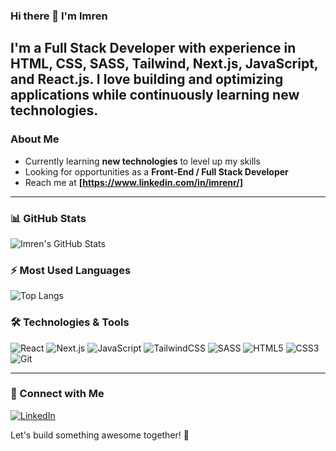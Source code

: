 ### Hi there 👋 I'm Imren

I'm a **Full Stack Developer** with experience in **HTML, CSS, SASS, Tailwind, Next.js, JavaScript, and React.js**. I love building and optimizing applications while continuously learning new technologies. 
---
### About Me
-  Currently learning **new technologies** to level up my skills
-  Looking for opportunities as a **Front-End / Full Stack Developer**
-  Reach me at **[https://www.linkedin.com/in/imrenr/]**
---
### 📊 GitHub Stats
![Imren's GitHub Stats](https://github-readme-stats.vercel.app/api?username=ImrenR&show_icons=true&theme=radical)

### ⚡ Most Used Languages
![Top Langs](https://github-readme-stats.vercel.app/api/top-langs/?username=ImrenR&layout=compact&theme=radical)

### 🛠️ Technologies & Tools
![React](https://img.shields.io/badge/-React-61DAFB?style=flat-square&logo=react&logoColor=white)
![Next.js](https://img.shields.io/badge/-Next.js-000000?style=flat-square&logo=next.js&logoColor=white)
![JavaScript](https://img.shields.io/badge/-JavaScript-F7DF1E?style=flat-square&logo=javascript&logoColor=black)
![TailwindCSS](https://img.shields.io/badge/-TailwindCSS-38B2AC?style=flat-square&logo=tailwind-css&logoColor=white)
![SASS](https://img.shields.io/badge/-SASS-CC6699?style=flat-square&logo=sass&logoColor=white)
![HTML5](https://img.shields.io/badge/-HTML5-E34F26?style=flat-square&logo=html5&logoColor=white)
![CSS3](https://img.shields.io/badge/-CSS3-1572B6?style=flat-square&logo=css3)
![Git](https://img.shields.io/badge/-Git-F05032?style=flat-square&logo=git&logoColor=white)

---
### 📢 Connect with Me
[![LinkedIn](https://img.shields.io/badge/LinkedIn-0077B5?style=for-the-badge&logo=linkedin&logoColor=white)](https://www.linkedin.com/in/imrenr/)

Let's build something awesome together! 🚀
